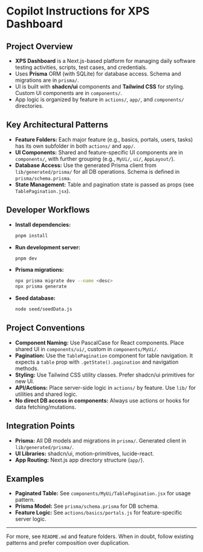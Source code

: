# Copilot Instructions for XPS Dashboard

## Project Overview

- **XPS Dashboard** is a Next.js-based platform for managing daily software testing activities, scripts, test cases, and credentials.
- Uses **Prisma** ORM (with SQLite) for database access. Schema and migrations are in `prisma/`.
- UI is built with **shadcn/ui** components and **Tailwind CSS** for styling. Custom UI components are in `components/`.
- App logic is organized by feature in `actions/`, `app/`, and `components/` directories.

## Key Architectural Patterns

- **Feature Folders:** Each major feature (e.g., basics, portals, users, tasks) has its own subfolder in both `actions/` and `app/`.
- **UI Components:** Shared and feature-specific UI components are in `components/`, with further grouping (e.g., `MyUi/`, `ui/`, `AppLayout/`).
- **Database Access:** Use the generated Prisma client from `lib/generated/prisma/` for all DB operations. Schema is defined in `prisma/schema.prisma`.
- **State Management:** Table and pagination state is passed as props (see `TablePagination.jsx`).

## Developer Workflows

- **Install dependencies:**
  ```sh
  pnpm install
  ```
- **Run development server:**
  ```sh
  pnpm dev
  ```
- **Prisma migrations:**
  ```sh
  npx prisma migrate dev --name <desc>
  npx prisma generate
  ```
- **Seed database:**
  ```sh
  node seed/seedData.js
  ```

## Project Conventions

- **Component Naming:** Use PascalCase for React components. Place shared UI in `components/ui/`, custom in `components/MyUi/`.
- **Pagination:** Use the `TablePagination` component for table navigation. It expects a `table` prop with `.getState().pagination` and navigation methods.
- **Styling:** Use Tailwind CSS utility classes. Prefer shadcn/ui primitives for new UI.
- **API/Actions:** Place server-side logic in `actions/` by feature. Use `lib/` for utilities and shared logic.
- **No direct DB access in components:** Always use actions or hooks for data fetching/mutations.

## Integration Points

- **Prisma:** All DB models and migrations in `prisma/`. Generated client in `lib/generated/prisma/`.
- **UI Libraries:** shadcn/ui, motion-primitives, lucide-react.
- **App Routing:** Next.js app directory structure (`app/`).

## Examples

- **Paginated Table:** See `components/MyUi/TablePagination.jsx` for usage pattern.
- **Prisma Model:** See `prisma/schema.prisma` for DB schema.
- **Feature Logic:** See `actions/basics/portals.js` for feature-specific server logic.

---

For more, see `README.md` and feature folders. When in doubt, follow existing patterns and prefer composition over duplication.
